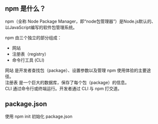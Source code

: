## npm 是什么？
npm（全称 Node Package Manager，即“node包管理器”）是Node.js默认的、以JavaScript编写的软件包管理系统。

npm 由三个独立的部分组成：

- 网站  
- 注册表（registry）  
- 命令行工具 (CLI)  

网站 是开发者查找包（package）、设置参数以及管理 npm 使用体验的主要途径。  
注册表 是一个巨大的数据库，保存了每个包（package）的信息。  
CLI 通过命令行或终端运行。开发者通过 CLI 与 npm 打交道。  

## package.json  
使用 npm init 初始化 package.json